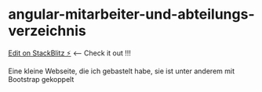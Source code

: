# angular-mitarbeiter-und-abteilungs-verzeichnis

[Edit on StackBlitz ⚡️](https://stackblitz.com/edit/angular-mitarbeiter-und-abteilungen) <-- Check it out !!!

Eine kleine Webseite, die ich gebastelt habe, sie ist unter anderem mit Bootstrap gekoppelt
